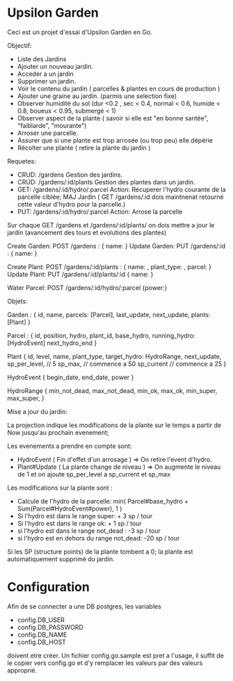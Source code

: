 # Upsilon Garden

Ceci est un projet d'essai d'Upsilon Garden en Go. 

Objectif: 

* Liste des Jardins
* Ajouter un nouveau jardin.
* Acceder a un jardin
* Supprimer un jardin.
* Voir le contenu du jardin ( parcelles & plantes en cours de production )
* Ajouter une graine au jardin. (parmis une selection fixe)
* Observer humidité du sol (dur <0.2 , sec < 0.4, normal < 0.6, humide < 0.8, boueux < 0.95, submergé < 1)
* Observer aspect de la plante ( savoir si elle est "en bonne santée", "faiblarde", "mourante")
* Arroser une parcelle. 
* Assurer que si une plante est trop arrosée (ou trop peu) elle dépérie
* Récolter une plante ( retire la plante du jardin )

Requetes: 

* CRUD: /gardens 					Gestion des jardins.
* CRUD: /gardens/:id/plants 			Gestion des plantes dans un jardin. 
* GET:  /gardens/:id/hydro/:parcel	Action: Récuperer l'hydro courante de la parcelle ciblée; MAJ Jardin 
	( GET /gardens/:id dois maintnenat retourné cette valeur d'hydro pour la parcelle.)
* PUT:	/gardens/:id/hydro/:parcel	Action: Arrose la parcelle 

Sur chaque GET /gardens et /gardens/:id/plants/ on dois mettre a jour le jardin (avancement des tours et evolutions des plantes)

Create Garden: POST /gardens : { name: }
Update Garden: PUT /gardens/:id : { name: }

Create Plant: POST /gardens/:id/plants : { name: , plant_type: , parcel: }
Update Plant: PUT /gardens/:id/plants/:id { name: }

Water Parcel: POST /gardens/:id/hydro/:parcel {power:}

Objets: 

Garden : 
{
	id,
	name,
	parcels: [Parcel],
	last_update,
	next_update,
	plants: [Plant]
}

Parcel : 
{
	id,
	position,
	hydro,
	plant_id,
	base_hydro,
	running_hydro: [HydroEvent]
	next_hydro_end
}

Plant 
{
	id,
	level,
	name,
	plant_type,
	target_hydro: HydroRange,
	next_update,
	sp_per_level,			// 5
	sp_max,					// commence a 50
	sp_current				// commence a 25
}

HydroEvent
{
	begin_date,
	end_date,
	power
}

HydroRange 
{
	min_not_dead,
	max_not_dead,
	min_ok,
	max_ok,
	min_super,
	max_super,
}

Mise a jour du jardin: 

La projection indique les modifications de la plante sur le temps a partir de Now jusqu'au prochain evenement;

Les evenements a prendre en compte sont: 
* HydroEvent ( Fin d'effet d'un arrosage ) => On retire l'event d'hydro.
* Plant#Update ( La plante change de niveau ) => On augmente le niveau de 1 et on ajoute sp_per_level a sp_current et sp_max

Les modifications sur la plante sont :

* Calcule de l'hydro de la parcelle: min( Parcel#base_hydro + Sum(Parcel#HydroEvent#power), 1 )
* Si l'hydro est dans le range super: + 3 sp / tour 
* Si l'hydro est dans le range ok: + 1 sp / tour
* si l'hydro est dans le range not_dead : -3 sp / tour 
* si l'hydro est en dehors du range not_dead: -20 sp / tour

Si les SP (structure points) de la plante tombent a 0; la plante est automatiquement supprimé du jardin. 

# Configuration

Afin de se connecter a une DB postgres, les variables 

* config.DB_USER
* config.DB_PASSWORD
* config.DB_NAME
* config.DB_HOST

doivent etre créer. Un fichier config.go.sample est pret a l'usage, il suffit de le copier vers config.go et d'y remplacer les valeurs par des valeurs approprié. 

